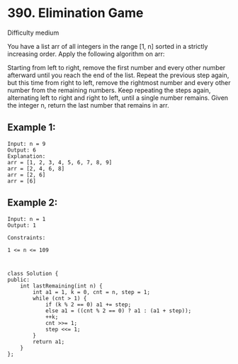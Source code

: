 # 390. Elimination Game
Difficulty medium

You have a list arr of all integers in the range [1, n] sorted in a strictly increasing order. Apply the following algorithm on arr:

Starting from left to right, remove the first number and every other number afterward until you reach the end of the list.
Repeat the previous step again, but this time from right to left, remove the rightmost number and every other number from the remaining numbers.
Keep repeating the steps again, alternating left to right and right to left, until a single number remains.
Given the integer n, return the last number that remains in arr.


## Example 1:
```
Input: n = 9
Output: 6
Explanation:
arr = [1, 2, 3, 4, 5, 6, 7, 8, 9]
arr = [2, 4, 6, 8]
arr = [2, 6]
arr = [6]
```


## Example 2:
```
Input: n = 1
Output: 1
```


```
Constraints:

1 <= n <= 109
```


#
```
class Solution {
public:
    int lastRemaining(int n) {
        int a1 = 1, k = 0, cnt = n, step = 1;
        while (cnt > 1) {
            if (k % 2 == 0) a1 += step;
            else a1 = ((cnt % 2 == 0) ? a1 : (a1 + step));
            ++k;
            cnt >>= 1;
            step <<= 1;
        }
        return a1;
    }
};
```